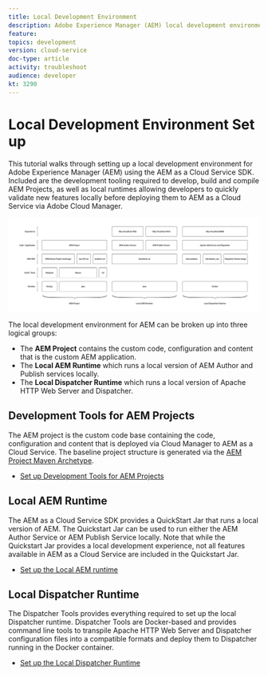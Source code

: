 ```yaml
---
title: Local Development Environment
description: Adobe Experience Manager (AEM) local development environment overview.
feature: 
topics: development
version: cloud-service
doc-type: article
activity: troubleshoot
audience: developer
kt: 3290
---
```

 
# Local Development Environment Set up

This tutorial walks through setting up a local development environment for Adobe Experience Manager (AEM) using the AEM as a Cloud Service SDK. Included are the development tooling required to develop, build and compile AEM Projects, as well as local runtimes allowing developers to quickly validate new features locally before deploying them to AEM as a Cloud Service via Adobe Cloud Manager.

![AEM as a Cloud Service Local Development Environment Technology Stack](./assets/overview/aem-sdk-technology-stack.png)

The local development environment for AEM can be broken up into three logical groups:

+ The __AEM Project__ contains the custom code, configuration and content that is the custom AEM application.
+ The __Local AEM Runtime__ which runs a local version of AEM Author and Publish services locally.
+ The __Local Dispatcher Runtime__ which runs a local version of Apache HTTP Web Server and Dispatcher.

## Development Tools for AEM Projects

The AEM project is the custom code base containing the code, configuration and content that is deployed via Cloud Manager to AEM as a Cloud Service. The baseline project structure is generated via the [AEM Project Maven Archetype](https://github.com/adobe/aem-project-archetype).

+ [Set up Development Tools for AEM Projects](./development-tools.md)

## Local AEM Runtime

The AEM as a Cloud Service SDK provides a QuickStart Jar that runs a local version of AEM. The Quickstart Jar can be used to run either the AEM Author Service or AEM Publish Service locally. Note that while the Quickstart Jar provides a local development experience, not all features available in AEM as a Cloud Service are included in the Quickstart Jar.

+ [Set up the Local AEM runtime](./aem-runtime.md)

## Local Dispatcher Runtime

The Dispatcher Tools provides everything required to set up the local Dispatcher runtime. Dispatcher Tools are Docker-based and provides command line tools to transpile Apache HTTP Web Server and Dispatcher configuration files into a compatible formats and deploy them to Dispatcher running in the Docker container.

+ [Set up the Local Dispatcher Runtime](./dispatcher-tools.md)
